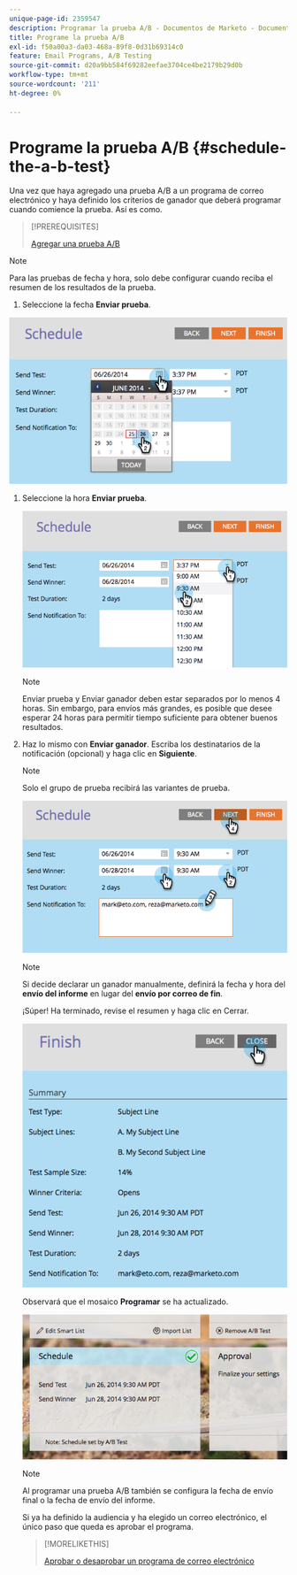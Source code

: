 ```yaml
---
unique-page-id: 2359547
description: Programar la prueba A/B - Documentos de Marketo - Documentación del producto
title: Programe la prueba A/B
exl-id: f50a00a3-da03-468a-89f8-0d31b69314c0
feature: Email Programs, A/B Testing
source-git-commit: d20a9bb584f69282eefae3704ce4be2179b29d0b
workflow-type: tm+mt
source-wordcount: '211'
ht-degree: 0%

---
```


# Programe la prueba A/B {#schedule-the-a-b-test}

Una vez que haya agregado una prueba A/B a un programa de correo electrónico y haya definido los criterios de ganador que deberá programar cuando comience la prueba. Así es como.

>[!PREREQUISITES]
>
>[Agregar una prueba A/B](/help/marketo/product-docs/email-marketing/email-programs/email-program-actions/email-test-a-b-test/add-an-a-b-test.md)

>[!NOTE]
>
>Para las pruebas de fecha y hora, solo debe configurar cuando reciba el resumen de los resultados de la prueba.

1. Seleccione la fecha **Enviar prueba**.

![](assets/image2014-9-12-15-3a59-3a54.png)

1. Seleccione la hora **Enviar prueba**.

   ![](assets/image2014-9-12-16-3a0-3a2.png)

   >[!NOTE]
   >
   >Enviar prueba y Enviar ganador deben estar separados por lo menos 4 horas. Sin embargo, para envíos más grandes, es posible que desee esperar 24 horas para permitir tiempo suficiente para obtener buenos resultados.

1. Haz lo mismo con **Enviar ganador**. Escriba los destinatarios de la notificación (opcional) y haga clic en **Siguiente**.

   >[!NOTE]
   >
   >Solo el grupo de prueba recibirá las variantes de prueba.

   ![](assets/image2014-9-12-16-3a0-3a12.png)

   >[!NOTE]
   >
   >Si decide declarar un ganador manualmente, definirá la fecha y hora del **envío del informe** en lugar del **envío por correo de fin**.

   ¡Súper! Ha terminado, revise el resumen y haga clic en Cerrar.

   ![](assets/image2014-9-12-16-3a1-3a23.png)

   Observará que el mosaico **Programar** se ha actualizado.

   ![](assets/image2014-9-12-16-3a1-3a33.png)

   >[!NOTE]
   >
   >Al programar una prueba A/B también se configura la fecha de envío final o la fecha de envío del informe.

   Si ya ha definido la audiencia y ha elegido un correo electrónico, el único paso que queda es aprobar el programa.

   >[!MORELIKETHIS]
   >
   >[Aprobar o desaprobar un programa de correo electrónico](/help/marketo/product-docs/email-marketing/email-programs/email-program-actions/approve-unapprove-an-email-program.md)
